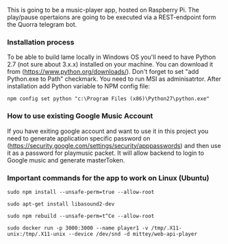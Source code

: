 This is going to be a music-player app, hosted on Raspberry Pi. The play/pause opertaions are going to be executed via a REST-endpoint form the Quorra telegram bot.

### Installation process
To be able to build lame locally in Windows OS you'll need to have Python 2.7 (not sure about 3.x.x) installed on your machine. You can download it from (https://www.python.org/downloads/).
Don't forget to set "add Python.exe to Path" checkmark. You need to run MSI as adminisatrtor.
After installation add Python variable to NPM config file:
```
npm config set python "c:\Program Files (x86)\Python27\python.exe"
```

### How to use existing Google Music Account
If you have exiting google account and want to use it in this project you need to generate application specific password on (https://security.google.com/settings/security/apppasswords) and then use it as a password for playmusic packet. It will allow backend to login to Google music and generate masterToken.

### Important commands for the app to work on Linux (Ubuntu)
```console
sudo npm install --unsafe-perm=true --allow-root
```
```console
sudo apt-get install libasound2-dev
```
```console
sudo npm rebuild --unsafe-perm=t^Ce --allow-root
```
```console
sudo docker run -p 3000:3000 --name player1 -v /tmp/.X11-unix:/tmp/.X11-unix --device /dev/snd -d mittey/web-api-player
```